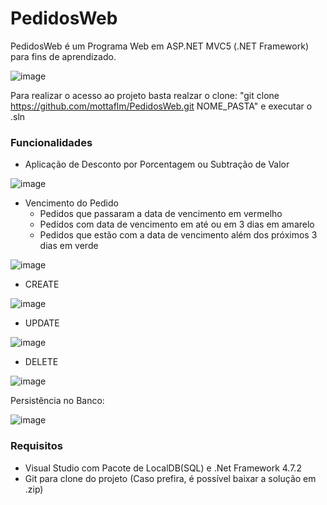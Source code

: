 # PedidosWeb


PedidosWeb é um Programa Web em ASP.NET MVC5 (.NET Framework) para fins de aprendizado.

![image](https://user-images.githubusercontent.com/21315200/175049089-725dc506-a74c-4ecb-abd9-24edd0192428.png)

Para realizar o acesso ao projeto basta realzar o clone: "git clone https://github.com/mottaflm/PedidosWeb.git NOME_PASTA" e executar o .sln

<h3>Funcionalidades</h3>

- Aplicação de Desconto por Porcentagem ou Subtração de Valor

![image](https://user-images.githubusercontent.com/21315200/175083750-5472ab34-80a9-43cb-89ff-27c984e29096.png)

- Vencimento do Pedido
  - Pedidos que passaram a data de vencimento em vermelho
  - Pedidos com data de vencimento em até ou em 3 dias em amarelo
  - Pedidos que estão com a data de vencimento além dos próximos 3 dias em verde

![image](https://user-images.githubusercontent.com/21315200/175136912-84b5f865-cf6b-4486-8d6f-a8e7b0cf24e7.png)

- CREATE

![image](https://user-images.githubusercontent.com/21315200/175083125-2fe74c94-26e5-4843-b42f-3641408ea89a.png)

- UPDATE

![image](https://user-images.githubusercontent.com/21315200/175084893-1c8975e8-59fc-4104-824e-64ca4bb1c69f.png)

- DELETE

![image](https://user-images.githubusercontent.com/21315200/175085058-fa6af3b0-2300-440b-94d2-7f52967a5418.png)

Persistência no Banco:

![image](https://user-images.githubusercontent.com/21315200/175086309-18d754f6-6e3e-4b57-84fc-a307cf80575c.png)


<h3>Requisitos</h3>

 - Visual Studio com Pacote de LocalDB(SQL) e .Net Framework 4.7.2
 - Git para clone do projeto (Caso prefira, é possível baixar a solução em .zip)

